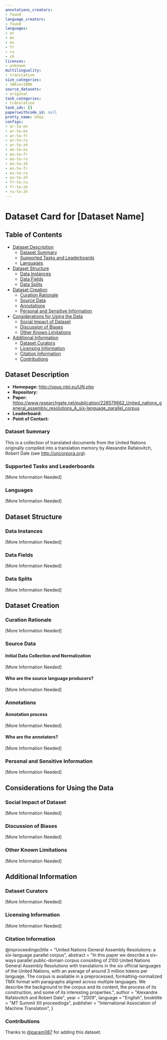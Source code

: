 ```yaml
---
annotations_creators:
- found
language_creators:
- found
languages:
- ar
- en
- es
- fr
- ru
- zh
licenses:
- unknown
multilinguality:
- translation
size_categories:
- 10K<n<100K
source_datasets:
- original
task_categories:
- translation
task_ids: []
paperswithcode_id: null
pretty_name: UnGa
configs:
- ar-to-en
- ar-to-es
- ar-to-fr
- ar-to-ru
- ar-to-zh
- en-to-es
- en-to-fr
- en-to-ru
- en-to-zh
- es-to-fr
- es-to-ru
- es-to-zh
- fr-to-ru
- fr-to-zh
- ru-to-zh
---
```


# Dataset Card for [Dataset Name]

## Table of Contents
- [Dataset Description](#dataset-description)
  - [Dataset Summary](#dataset-summary)
  - [Supported Tasks and Leaderboards](#supported-tasks-and-leaderboards)
  - [Languages](#languages)
- [Dataset Structure](#dataset-structure)
  - [Data Instances](#data-instances)
  - [Data Fields](#data-fields)
  - [Data Splits](#data-splits)
- [Dataset Creation](#dataset-creation)
  - [Curation Rationale](#curation-rationale)
  - [Source Data](#source-data)
  - [Annotations](#annotations)
  - [Personal and Sensitive Information](#personal-and-sensitive-information)
- [Considerations for Using the Data](#considerations-for-using-the-data)
  - [Social Impact of Dataset](#social-impact-of-dataset)
  - [Discussion of Biases](#discussion-of-biases)
  - [Other Known Limitations](#other-known-limitations)
- [Additional Information](#additional-information)
  - [Dataset Curators](#dataset-curators)
  - [Licensing Information](#licensing-information)
  - [Citation Information](#citation-information)
  - [Contributions](#contributions)

## Dataset Description

- **Homepage:** http://opus.nlpl.eu/UN.php
- **Repository:**
- **Paper:** https://www.researchgate.net/publication/228579662_United_nations_general_assembly_resolutions_A_six-language_parallel_corpus
- **Leaderboard:**
- **Point of Contact:**

### Dataset Summary
This is a collection of translated documents from the United Nations originally compiled into a translation memory by Alexandre Rafalovitch, Robert Dale (see http://uncorpora.org).


### Supported Tasks and Leaderboards

[More Information Needed]

### Languages

[More Information Needed]

## Dataset Structure

### Data Instances

[More Information Needed]

### Data Fields

[More Information Needed]

### Data Splits

[More Information Needed]

## Dataset Creation

### Curation Rationale

[More Information Needed]

### Source Data

#### Initial Data Collection and Normalization

[More Information Needed]

#### Who are the source language producers?

[More Information Needed]

### Annotations

#### Annotation process

[More Information Needed]

#### Who are the annotators?

[More Information Needed]

### Personal and Sensitive Information

[More Information Needed]

## Considerations for Using the Data

### Social Impact of Dataset

[More Information Needed]

### Discussion of Biases

[More Information Needed]

### Other Known Limitations

[More Information Needed]

## Additional Information

### Dataset Curators

[More Information Needed]

### Licensing Information

[More Information Needed]

### Citation Information

@inproceedings{title = "United Nations General Assembly Resolutions: a six-language parallel corpus",
abstract = "In this paper we describe a six-ways parallel public-domain corpus consisting of 2100 United Nations General Assembly Resolutions with translations in the six official languages of the United Nations, with an average of around 3 million tokens per language. The corpus is available in a preprocessed, formatting-normalized TMX format with paragraphs aligned across multiple languages. We describe the background to the corpus and its content, the process of its construction, and some of its interesting properties.",
author = "Alexandre Rafalovitch and Robert Dale",
year = "2009",
language = "English",
booktitle = "MT Summit XII proceedings",
publisher = "International Association of Machine Translation",
}
### Contributions

Thanks to [@param087](https://github.com/param087) for adding this dataset.

